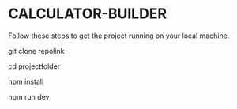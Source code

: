 # CALCULATOR-BUILDER


Follow these steps to get the project running on your local machine.


git clone repolink

cd projectfolder

npm install

npm run dev
